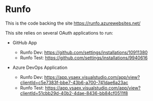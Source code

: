 ﻿# Runfo

This is the code backing the site https://runfo.azurewebsites.net/

This site relies on several OAuth applications to run:

- GitHub App
    - Runfo Dev: https://github.com/settings/installations/10911380
    - Runfo Test: https://github.com/settings/installations/9940616

- Azure DevOps Application
    - Runfo Dev: https://app.vsaex.visualstudio.com/app/view?clientId=c5e7383f-bbe7-43b6-a700-741dae6a23ac
    - Runfo Test: https://app.vsaex.visualstudio.com/app/view?clientId=51cbb29d-40b2-4dae-8436-bb84cf0511f8
